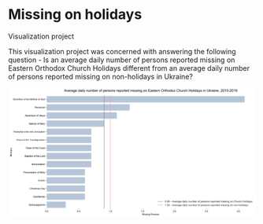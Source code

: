 # Missing on holidays
Visualization project

This visualization project was concerned with answering the following question - Is an average daily number of persons reported missing on Eastern Orthodox Church Holidays different from an average daily number of persons reported missing on non-holidays in Ukraine?

![](missing.png)
